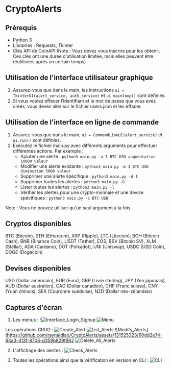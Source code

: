 # CryptoAlerts

## Prérequis

- Python 3
- Librairies : Requests, Tkinter
- Clés API de CoinAPI (Note : Vous devez vous inscrire pour les obtenir. Ces clés ont une durée d’utilisation limitée, mais elles peuvent être réutilisées après un certain temps)

## Utilisation de l'interface utilisateur graphique

1. Assurez-vous que dans le main, les instructions `ui = TkinterUI(alert_service, auth_service)` et `ui.mainloop()` sont définies.
2. Si vous voulez effacer l’identifiant et le mot de passe que vous avez créés, vous devez aller sur le fichier users.json et les effacer.

## Utilisation de l'interface en ligne de commande

1. Assurez-vous que dans le main, `ui = CommandLineUI(alert_service)` et `ui.run()` sont définies.
2. Exécutez le fichier main.py avec différents arguments pour effectuer différentes actions. Par exemple :
    - Ajouter une alerte : `python3 main.py -a 1 BTC USD augmentation 10000 valeur`
    - Modifier une alerte existante : `python3 main.py -m 1 BTC USD diminution 5000 valeur`
    - Supprimer une alerte spécifique : `python3 main.py -d 1`
    - Supprimer toutes les alertes : `python3 main.py -D`
    - Lister toutes les alertes : `python3 main.py -l`
    - Vérifier les alertes pour une crypto-monnaie et une devise spécifiques : `python3 main.py -c BTC USD`

Note : Vous ne pouvez utiliser qu'un seul argument à la fois.

## Cryptos disponibles

BTC (Bitcoin), ETH (Ethereum), XRP (Ripple), LTC (Litecoin), BCH (Bitcoin Cash), BNB (Binance Coin), USDT (Tether), EOS, BSV (Bitcoin SV), XLM (Stellar), ADA (Cardano), DOT (Polkadot), UNI (Uniswap), USDC (USD Coin), DOGE (Dogecoin)

## Devises disponibles

USD (Dollar américain), EUR (Euro), GBP (Livre sterling), JPY (Yen japonais), AUD (Dollar australien), CAD (Dollar canadien), CHF (Franc suisse), CNY (Yuan chinois), SEK (Couronne suédoise), NZD (Dollar néo-zélandais)

## Captures d'écran

1. Les menus : 
!![Interface_Login_Signup](https://github.com/raynaldlao/CryptoAlerts/assets/131525323/5c2e3f89-c4de-4d42-ba40-8b3decfd7b9b)
![Menu](https://github.com/raynaldlao/CryptoAlerts/assets/131525323/cccad743-eb6c-488f-862e-0fd1bb4e9975)

Les opérations CRUD :
![Create_Alert](https://github.com/raynaldlao/CryptoAlerts/assets/131525323/d6570499-79bd-4506-bbec-d1d0fd989737)
![List_Alerts](https://github.com/raynaldlao/CryptoAlerts/assets/131525323/c6db6c4c-cb1f-4f60-81f1-a0f4c8951935)
![Modify_Alerts](https://github.com/raynaldlao/CryptoAlerts/assets/131525323/60dd2e74-84a3-413f-8706-d359b829f962
![Delete_All_Alerts](https://github.com/raynaldlao/CryptoAlerts/assets/131525323/149e8fd9-a994-47cc-b180-6037fd49f1bc)

2. L'affichage des alertes :
![Check_Alerts](https://github.com/raynaldlao/CryptoAlerts/assets/131525323/09bbd27d-d2ba-4481-980a-aff1fbfc6318)

3. Toutes les opérations ainsi que la vérification en version en CLI :
![CLI](https://github.com/raynaldlao/CryptoAlerts/assets/131525323/353f8365-0e73-45d4-b29d-e83193badc38)

